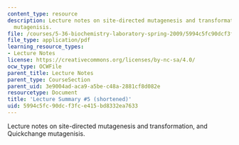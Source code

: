 ```yaml
---
content_type: resource
description: Lecture notes on site-directed mutagenesis and transformation, and Quickchange
  mutagenisis.
file: /courses/5-36-biochemistry-laboratory-spring-2009/5994c5fc90dcf3fce415bd8332ea7633_536lecntwtbnk_5.pdf
file_type: application/pdf
learning_resource_types:
- Lecture Notes
license: https://creativecommons.org/licenses/by-nc-sa/4.0/
ocw_type: OCWFile
parent_title: Lecture Notes
parent_type: CourseSection
parent_uid: 3e9004ad-aca9-a5be-c48a-2881cf8d082e
resourcetype: Document
title: 'Lecture Summary #5 (shortened)'
uid: 5994c5fc-90dc-f3fc-e415-bd8332ea7633
---
```

Lecture notes on site-directed mutagenesis and transformation, and Quickchange mutagenisis.